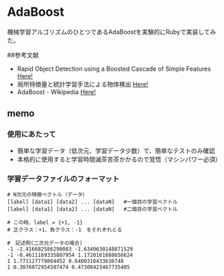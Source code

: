 # AdaBoost
機械学習アルゴリズムのひとつであるAdaBoostを実験的にRubyで実装してみた。

##参考文献
* Rapid Object Detection using a Boosted Cascade of Simple
Features  [Here!](https://www.cs.cmu.edu/~efros/courses/LBMV07/Papers/viola-cvpr-01.pdf)
* 局所特徴量と統計学習手法による物体検出  [Here!](http://www.slideshare.net/MPRG_Chubu_University/ss-32258845)
* AdaBoost - Wikipedia [Here!](https://ja.wikipedia.org/wiki/AdaBoost)

## memo
### 使用にあたって
* 簡単な学習データ（低次元、学習データ少数）で、簡単なテストのみ確認
* 本格的に使用すると学習時間滅茶苦茶かかるので覚悟（マシンパワー必須）

### 学習データファイルのフォーマット
~~~csv
# N次元の特徴ベクトル（データ）
[label] [data1] [data2] ... [dataN]   #一個目の学習ベクトル
[label] [data1] [data2] ... [dataN]   #二個目の学習ベクトル

# この時、label = {+1, -1}
# 正クラス：+1、負クラス：-1　をそれぞれとる

#　記述例(二次元データの場合)
-1 -2.416682586290083 -1.6340630148871529
-1 -0.4611169335807954 1.1720161088656624
1 1.771127779864452 0.6400316433636748
1 0.3076072954507474 0.47308423467735405
~~~
